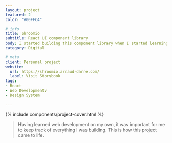 ```yaml
---
layout: project
featured: 2
color: "#00FFC4"

# info
title: Shroomio
subtitle: React UI component library
body: I started building this component library when I started learning React and have been completing it ever since. It's a great way to keep learning, and also to have a collection of resources at hand when I build design systems for new projects.
category: Digital

# meta
client: Personal project
website:
  url: https://shroomio.arnaud-darre.com/
  label: Visit Storybook
tags:
- React
- Web Developmentv  
- Design System

---
```


{% include components/project-cover.html %}

> Having learned web development on my own, it was important for me to keep track of everything I was building. This is how this project came to life.
